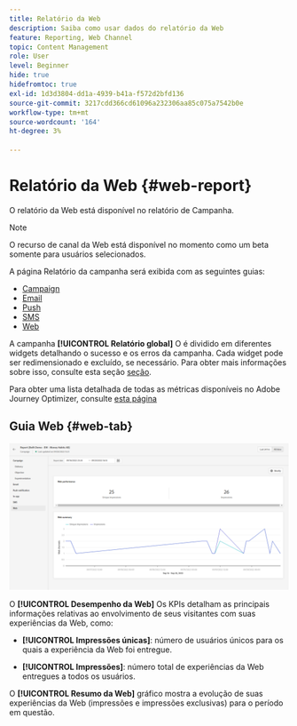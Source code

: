 ```yaml
---
title: Relatório da Web
description: Saiba como usar dados do relatório da Web
feature: Reporting, Web Channel
topic: Content Management
role: User
level: Beginner
hide: true
hidefromtoc: true
exl-id: 1d3d3804-dd1a-4939-b41a-f572d2bfd136
source-git-commit: 3217cdd366cd61096a232306aa85c075a7542b0e
workflow-type: tm+mt
source-wordcount: '164'
ht-degree: 3%

---
```


# Relatório da Web {#web-report}

O relatório da Web está disponível no relatório de Campanha.

>[!NOTE]
>
>O recurso de canal da Web está disponível no momento como um beta somente para usuários selecionados.

A página Relatório da campanha será exibida com as seguintes guias:

* [Campaign](../reports/campaign-global-report.md#campaign-live)
* [Email](../reports/campaign-global-report.md#email-live)
* [Push](../reports/campaign-global-report.md#push-live)
* [SMS](../reports/campaign-global-report.md#sms-live)
* [Web](#web-tab)

A campanha **[!UICONTROL Relatório global]** O é dividido em diferentes widgets detalhando o sucesso e os erros da campanha. Cada widget pode ser redimensionado e excluído, se necessário. Para obter mais informações sobre isso, consulte esta seção [seção](../reports/global-report.md#modify-dashboard).

Para obter uma lista detalhada de todas as métricas disponíveis no Adobe Journey Optimizer, consulte [esta página](../reports/global-report.md#list-of-components-global.md)

## Guia Web {#web-tab}

![](assets/web-report.png)

O **[!UICONTROL Desempenho da Web]** Os KPIs detalham as principais informações relativas ao envolvimento de seus visitantes com suas experiências da Web, como:

* **[!UICONTROL Impressões únicas]**: número de usuários únicos para os quais a experiência da Web foi entregue.

* **[!UICONTROL Impressões]**: número total de experiências da Web entregues a todos os usuários.

O **[!UICONTROL Resumo da Web]** gráfico mostra a evolução de suas experiências da Web (impressões e impressões exclusivas) para o período em questão.
